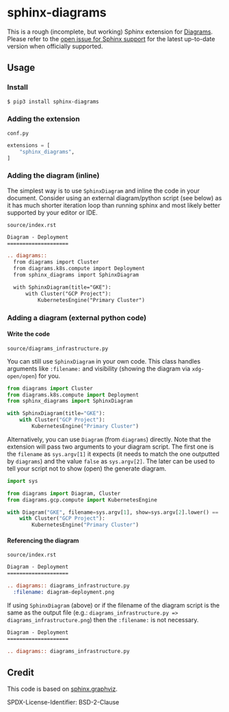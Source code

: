 # sphinx-diagrams

This is a rough (incomplete, but working) Sphinx extension for
[Diagrams](https://github.com/mingrammer/diagrams). Please refer to the [open
issue for Sphinx support](https://github.com/mingrammer/diagrams/issues/2) for
the latest up-to-date version when officially supported.

## Usage

### Install

```bash
$ pip3 install sphinx-diagrams
```

### Adding the extension

`conf.py`

```conf.py
extensions = [
    "sphinx_diagrams",
]
```

### Adding the diagram (inline)

The simplest way is to use `SphinxDiagram` and inline the code in your document.
Consider using an external diagram/python script (see below) as it has much
shorter iteration loop than running sphinx and most likely better supported by
your editor or IDE.

`source/index.rst`

```rst
Diagram - Deployment
====================

.. diagrams::
  from diagrams import Cluster
  from diagrams.k8s.compute import Deployment
  from sphinx_diagrams import SphinxDiagram

  with SphinxDiagram(title="GKE"):
      with Cluster("GCP Project"):
          KubernetesEngine("Primary Cluster")
```


### Adding a diagram (external python code)


#### Write the code

`source/diagrams_infrastructure.py`

You can still use `SphinxDiagram` in your own code. This class handles arguments
like `:filename:` and visibility (showing the diagram via `xdg-open/open`) for
you.

```python
from diagrams import Cluster
from diagrams.k8s.compute import Deployment
from sphinx_diagrams import SphinxDiagram

with SphinxDiagram(title="GKE"):
    with Cluster("GCP Project"):
        KubernetesEngine("Primary Cluster")

```

Alternatively, you can use `Diagram` (from `diagrams`) directly. Note that the
extension will pass two arguments to your diagram script. The first one is the
`filename` as `sys.argv[1]` it expects (it needs to match the one outputted by
`diagrams`) and the value `false` as `sys.argv[2]`. The later can be used to
tell your script not to show (open) the generate diagram.

```python
import sys

from diagrams import Diagram, Cluster
from diagrams.gcp.compute import KubernetesEngine

with Diagram("GKE", filename=sys.argv[1], show=sys.argv[2].lower() == 'true'):
    with Cluster("GCP Project"):
        KubernetesEngine("Primary Cluster")
```


#### Referencing the diagram

`source/index.rst`

```rst
Diagram - Deployment
====================

.. diagrams:: diagrams_infrastructure.py
  :filename: diagram-deployment.png
```

If using `SphinxDiagram` (above) or if the filename of the diagram script is the
same as the output file (e.g.: `diagrams_infrastructure.py =>
diagrams_infrastructure.png`) then the `:filename:` is not necessary.

```rst
Diagram - Deployment
====================

.. diagrams:: diagrams_infrastructure.py
```
## Credit

This code is based on
[sphinx.graphviz](https://github.com/buildthedocs/sphinx.graphviz/).

SPDX-License-Identifier: BSD-2-Clause
